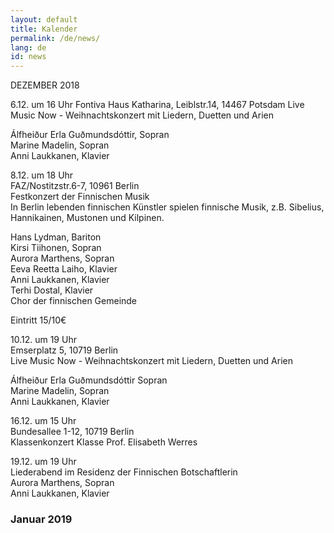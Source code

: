 ```yaml
---
layout: default
title: Kalender
permalink: /de/news/
lang: de
id: news
---
```

DEZEMBER 2018

6.12. um 16 Uhr
Fontiva Haus Katharina, Leiblstr.14, 14467 Potsdam
Live Music Now - Weihnachtskonzert mit Liedern, Duetten und Arien  

Álfheiður Erla Guðmundsdóttir, Sopran  
Marine Madelin, Sopran  
Anni Laukkanen, Klavier

8.12. um 18 Uhr   
FAZ/Nostitzstr.6-7, 10961 Berlin  
Festkonzert der Finnischen Musik    
In Berlin lebenden finnischen Künstler spielen finnische Musik, z.B. Sibelius, Hannikainen, Mustonen und Kilpinen.

Hans Lydman, Bariton  
Kirsi Tiihonen, Sopran  
Aurora Marthens, Sopran  
Eeva Reetta Laiho, Klavier  
Anni Laukkanen, Klavier  
Terhi Dostal, Klavier  
Chor der finnischen Gemeinde

Eintritt 15/10€


10.12. um 19 Uhr  
Emserplatz 5, 10719 Berlin  
Live Music Now - Weihnachtskonzert mit Liedern, Duetten und Arien

Álfheiður Erla Guðmundsdóttir Sopran  
Marine Madelin, Sopran  
Anni Laukkanen, Klavier

16.12. um 15 Uhr  
Bundesallee 1-12, 10719 Berlin  
Klassenkonzert Klasse Prof. Elisabeth Werres

19.12. um 19 Uhr  
Liederabend im Residenz der Finnischen Botschaftlerin  
Aurora Marthens, Sopran  
Anni Laukkanen, Klavier

### Januar 2019

